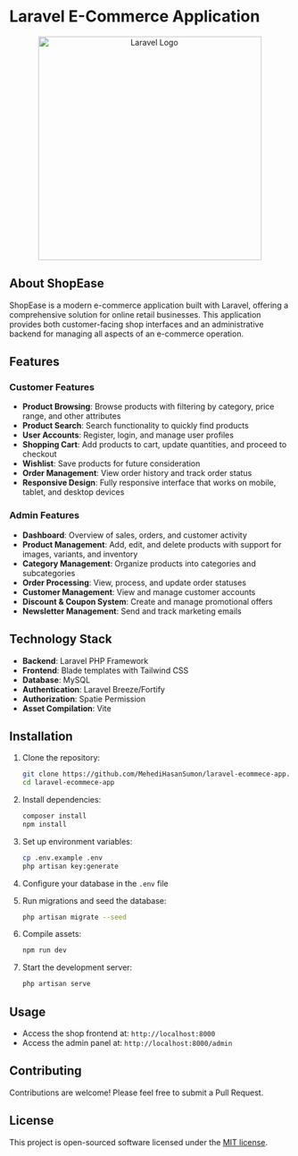 # Laravel E-Commerce Application

<p align="center"><img src="https://raw.githubusercontent.com/laravel/art/master/logo-lockup/5%20SVG/2%20CMYK/1%20Full%20Color/laravel-logolockup-cmyk-red.svg" width="400" alt="Laravel Logo"></p>

## About ShopEase

ShopEase is a modern e-commerce application built with Laravel, offering a comprehensive solution for online retail businesses. This application provides both customer-facing shop interfaces and an administrative backend for managing all aspects of an e-commerce operation.

## Features

### Customer Features

- **Product Browsing**: Browse products with filtering by category, price range, and other attributes
- **Product Search**: Search functionality to quickly find products
- **User Accounts**: Register, login, and manage user profiles
- **Shopping Cart**: Add products to cart, update quantities, and proceed to checkout
- **Wishlist**: Save products for future consideration
- **Order Management**: View order history and track order status
- **Responsive Design**: Fully responsive interface that works on mobile, tablet, and desktop devices

### Admin Features

- **Dashboard**: Overview of sales, orders, and customer activity
- **Product Management**: Add, edit, and delete products with support for images, variants, and inventory
- **Category Management**: Organize products into categories and subcategories
- **Order Processing**: View, process, and update order statuses
- **Customer Management**: View and manage customer accounts
- **Discount & Coupon System**: Create and manage promotional offers
- **Newsletter Management**: Send and track marketing emails

## Technology Stack

- **Backend**: Laravel PHP Framework
- **Frontend**: Blade templates with Tailwind CSS
- **Database**: MySQL
- **Authentication**: Laravel Breeze/Fortify
- **Authorization**: Spatie Permission
- **Asset Compilation**: Vite

## Installation

1. Clone the repository:
   ```bash
   git clone https://github.com/MehediHasanSumon/laravel-ecommece-app.git
   cd laravel-ecommece-app
   ```

2. Install dependencies:
   ```bash
   composer install
   npm install
   ```

3. Set up environment variables:
   ```bash
   cp .env.example .env
   php artisan key:generate
   ```

4. Configure your database in the `.env` file

5. Run migrations and seed the database:
   ```bash
   php artisan migrate --seed
   ```

6. Compile assets:
   ```bash
   npm run dev
   ```

7. Start the development server:
   ```bash
   php artisan serve
   ```

## Usage

- Access the shop frontend at: `http://localhost:8000`
- Access the admin panel at: `http://localhost:8000/admin`

## Contributing

Contributions are welcome! Please feel free to submit a Pull Request.

## License

This project is open-sourced software licensed under the [MIT license](https://opensource.org/licenses/MIT).
